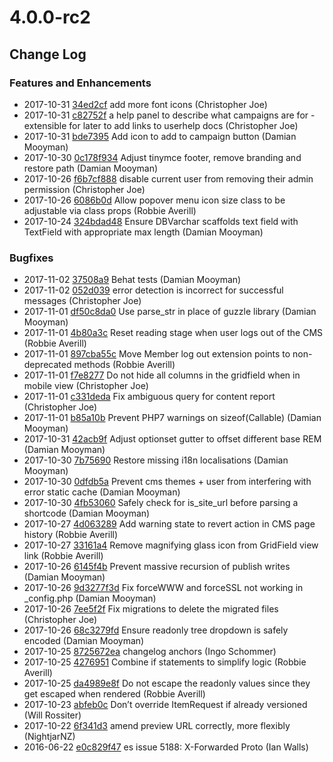 # 4.0.0-rc2

<!--- Changes below this line will be automatically regenerated -->

## Change Log

### Features and Enhancements

 * 2017-10-31 [34ed2cf](https://github.com/silverstripe/silverstripe-admin/commit/34ed2cf39fcdd5ca7b5fd9243903cf4f39535da9) add more font icons (Christopher Joe)
 * 2017-10-31 [c82752f](https://github.com/silverstripe/silverstripe-campaign-admin/commit/c82752ffc6521405d5064e66ffd7ca122aaa69cb) a help panel to describe what campaigns are for - extensible for later to add links to userhelp docs (Christopher Joe)
 * 2017-10-31 [bde7395](https://github.com/silverstripe/silverstripe-asset-admin/commit/bde73952d804fb8cbfd1d785b1f2b04ed42b5c4d) Add icon to add to campaign button (Damian Mooyman)
 * 2017-10-30 [0c178f934](https://github.com/silverstripe/silverstripe-framework/commit/0c178f934de942b8b3f6b8fda78b1228656d9906) Adjust tinymce footer, remove branding and restore path (Damian Mooyman)
 * 2017-10-26 [f6b7cf888](https://github.com/silverstripe/silverstripe-framework/commit/f6b7cf88893fdc5bc50f1c10d59696b41f924dc2) disable current user from removing their admin permission (Christopher Joe)
 * 2017-10-26 [6086b0d](https://github.com/silverstripe/silverstripe-admin/commit/6086b0d48327b3e66191f2c949912a0a7841d0ed) Allow popover menu icon size class to be adjustable via class props (Robbie Averill)
 * 2017-10-24 [324bdad48](https://github.com/silverstripe/silverstripe-framework/commit/324bdad48c7ad3c3faa75388e22a34dfdf7ae4b9) Ensure DBVarchar scaffolds text field with TextField with appropriate max length (Damian Mooyman)

### Bugfixes

 * 2017-11-02 [37508a9](https://github.com/silverstripe/silverstripe-campaign-admin/commit/37508a91fa75512083b36ef311d3bc5d1ec70092) Behat tests (Damian Mooyman)
 * 2017-11-02 [052d039](https://github.com/silverstripe/silverstripe-campaign-admin/commit/052d039d0cccd0215cfeddc915865e9c89644d02) error detection is incorrect for successful messages (Christopher Joe)
 * 2017-11-01 [df50c8da0](https://github.com/silverstripe/silverstripe-framework/commit/df50c8da03033c3282a9589b292b00002f4f08e8) Use parse_str in place of guzzle library (Damian Mooyman)
 * 2017-11-01 [4b80a3c](https://github.com/silverstripe/silverstripe-versioned/commit/4b80a3c4c6646ef2627432f2e0525a663b8d9832) Reset reading stage when user logs out of the CMS (Robbie Averill)
 * 2017-11-01 [897cba55c](https://github.com/silverstripe/silverstripe-framework/commit/897cba55cbf6bf2fae6ec0bc2f464b4b61b4dd22) Move Member log out extension points to non-deprecated methods (Robbie Averill)
 * 2017-11-01 [f7e8277](https://github.com/silverstripe/silverstripe-admin/commit/f7e827777dc95e66d75f1bcfe806724ca89f0684) Do not hide all columns in the gridfield when in mobile view (Christopher Joe)
 * 2017-11-01 [c331deda](https://github.com/silverstripe/silverstripe-cms/commit/c331dedae929478c971348a5cfd431d99ea09bbd) Fix ambiguous query for content report (Christopher Joe)
 * 2017-11-01 [b85a10b](https://github.com/silverstripe/silverstripe-graphql/commit/b85a10bf5d2e71c24d185f9017b3f15ec573030d) Prevent PHP7 warnings on sizeof(Callable) (Damian Mooyman)
 * 2017-10-31 [42acb9f](https://github.com/silverstripe/silverstripe-admin/commit/42acb9f8f740e05745a8bed64b477a6ffe49c0f8) Adjust optionset gutter to offset different base REM (Damian Mooyman)
 * 2017-10-30 [7b75690](https://github.com/silverstripe/silverstripe-admin/commit/7b7569051d76a18324dde344c7e62d978ce38cd8) Restore missing i18n localisations (Damian Mooyman)
 * 2017-10-30 [0dfdb5a](https://github.com/silverstripe/silverstripe-errorpage/commit/0dfdb5a608d46d12b90562f7440328dc5f8f5533) Prevent cms themes + user from interfering with error static cache (Damian Mooyman)
 * 2017-10-30 [4fb53060](https://github.com/silverstripe/silverstripe-cms/commit/4fb5306008328f38886c7ddb7b0b2a31addffc47) Safely check for is_site_url before parsing a shortcode (Damian Mooyman)
 * 2017-10-27 [4d063289](https://github.com/silverstripe/silverstripe-cms/commit/4d0632892bf1c4bc56041881fccb9e0ff9c1d5db) Add warning state to revert action in CMS page history (Robbie Averill)
 * 2017-10-27 [33161a4](https://github.com/silverstripe/silverstripe-admin/commit/33161a4735c6527ebedc1c3b0dce96430162b24f) Remove magnifying glass icon from GridField view link (Robbie Averill)
 * 2017-10-26 [6145f4b](https://github.com/silverstripe/silverstripe-assets/commit/6145f4b07dea1e0af10f915e117afd4d5ab3f250) Prevent massive recursion of publish writes (Damian Mooyman)
 * 2017-10-26 [9d3277f3d](https://github.com/silverstripe/silverstripe-framework/commit/9d3277f3d3937845d893ce9a93863a63b99b4546) Fix forceWWW and forceSSL not working in _config.php (Damian Mooyman)
 * 2017-10-26 [7ee5f2f](https://github.com/silverstripe/silverstripe-assets/commit/7ee5f2fcedc375e1cbe1da97170db1f9f2b90b4e) Fix migrations to delete the migrated files (Christopher Joe)
 * 2017-10-26 [68c3279fd](https://github.com/silverstripe/silverstripe-framework/commit/68c3279fd9b342f9664146c0131d185ca17c340a) Ensure readonly tree dropdown is safely encoded (Damian Mooyman)
 * 2017-10-25 [8725672ea](https://github.com/silverstripe/silverstripe-framework/commit/8725672eaec2a85bfb1e6af05c37ad0e8a6e1790) changelog anchors (Ingo Schommer)
 * 2017-10-25 [4276951](https://github.com/silverstripe/silverstripe-versioned/commit/427695106c49a538ca58baf5c7628f5a884121c2) Combine if statements to simplify logic (Robbie Averill)
 * 2017-10-25 [da4989e8f](https://github.com/silverstripe/silverstripe-framework/commit/da4989e8f624247cb3618c1244d7c19055672a6c) Do not escape the readonly values since they get escaped when rendered (Robbie Averill)
 * 2017-10-23 [abfeb0c](https://github.com/silverstripe/silverstripe-versioned/commit/abfeb0cccddd0af9254756208d5374b26d2bae7c) Don’t override ItemRequest if already versioned (Will Rossiter)
 * 2017-10-22 [6f341d3](https://github.com/silverstripe/silverstripe-admin/commit/6f341d364ee3ddb8b7468c8b24ef3d7f7466fad0) amend preview URL correctly, more flexibly (NightjarNZ)
 * 2016-06-22 [e0c829f47](https://github.com/silverstripe/silverstripe-framework/commit/e0c829f471f464d4ab23ab5b18775f2d16ccba6e) es issue 5188: X-Forwarded Proto (Ian Walls)
